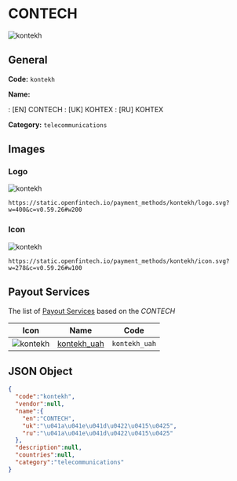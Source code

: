
# CONTECH 
![kontekh](https://static.openfintech.io/payment_methods/kontekh/logo.svg?w=400&c=v0.59.26#w200)  

## General 
**Code:** `kontekh` 
 
**Name:** 
 
:	[EN] CONTECH 
:	[UK] КОНТЕХ 
:	[RU] КОНТЕХ 
 
**Category:** `telecommunications` 
 

## Images 

### Logo 
![kontekh](https://static.openfintech.io/payment_methods/kontekh/logo.svg?w=400&c=v0.59.26#w200)  

```
https://static.openfintech.io/payment_methods/kontekh/logo.svg?w=400&c=v0.59.26#w200
```  

### Icon 
![kontekh](https://static.openfintech.io/payment_methods/kontekh/icon.svg?w=278&c=v0.59.26#w100)  

```
https://static.openfintech.io/payment_methods/kontekh/icon.svg?w=278&c=v0.59.26#w100
```  

## Payout Services 
 
The list of [Payout Services](/payout-services/) based on the _CONTECH_ 

|Icon|Name|Code| 
|:---:|:---:|:---:| 
|![kontekh](https://static.openfintech.io/payout_methods/kontekh/icon.png?w=278&c=v0.59.26#w40) |[kontekh_uah](/payout-services/kontekh_uah/)|`kontekh_uah`| 
 

## JSON Object 

```json
{
  "code":"kontekh",
  "vendor":null,
  "name":{
    "en":"CONTECH",
    "uk":"\u041a\u041e\u041d\u0422\u0415\u0425",
    "ru":"\u041a\u041e\u041d\u0422\u0415\u0425"
  },
  "description":null,
  "countries":null,
  "category":"telecommunications"
}
```  

